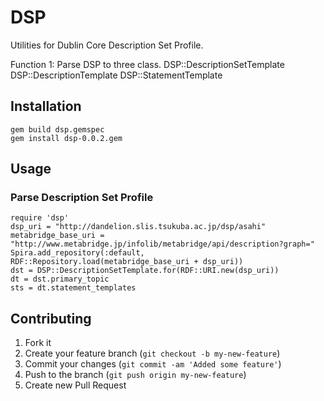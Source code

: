 # DSP

Utilities for Dublin Core Description Set Profile.

Function 1: Parse DSP to three class.
  DSP::DescriptionSetTemplate
  DSP::DescriptionTemplate
  DSP::StatementTemplate


## Installation

    gem build dsp.gemspec
    gem install dsp-0.0.2.gem

## Usage

### Parse Description Set Profile
    require 'dsp'
    dsp_uri = "http://dandelion.slis.tsukuba.ac.jp/dsp/asahi"
    metabridge_base_uri = "http://www.metabridge.jp/infolib/metabridge/api/description?graph="
    Spira.add_repository(:default, RDF::Repository.load(metabridge_base_uri + dsp_uri))	
    dst = DSP::DescriptionSetTemplate.for(RDF::URI.new(dsp_uri))
    dt = dst.primary_topic
    sts = dt.statement_templates


## Contributing

1. Fork it
2. Create your feature branch (`git checkout -b my-new-feature`)
3. Commit your changes (`git commit -am 'Added some feature'`)
4. Push to the branch (`git push origin my-new-feature`)
5. Create new Pull Request
